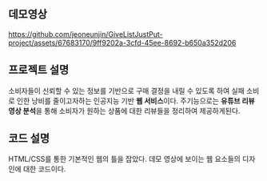 ## 데모영상


https://github.com/jeoneunjin/GiveListJustPut-project/assets/67683170/9ff9202a-3cfd-45ee-8692-b650a352d206


## 프로젝트 설명
소비자들이 신뢰할 수 있는 정보를 기반으로 구매 결정을 내릴 수 있도록 하여 실패 소비로 인한 낭비를 줄이고자하는 인공지능 기반 **웹 서비스**이다.
주기능으로는 **유튜브 리뷰 영상 분석**을 통해 소비자가 원하는 상품에 대한 리뷰들을 정리하여 제공하게된다.

## 코드 설명
HTML/CSS를 통한 기본적인 웹의 틀을 잡았다. 데모 영상에 보이는 웹 요소들의 디자인에 대한 코드이다. 

